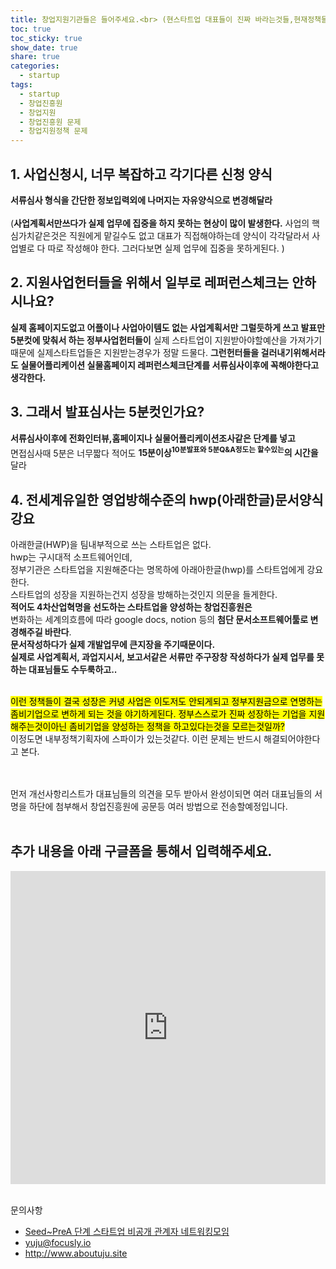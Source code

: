 ```yaml
---
title: 창업지원기관들은 들어주세요.<br> (현스타트업 대표들이 진짜 바라는것들,현재정책들의 문제) - 업데이트중
toc: true
toc_sticky: true
show_date: true
share: true
categories:
  - startup
tags:
  - startup
  - 창업진흥원
  - 창업지원
  - 창업진흥원 문제
  - 창업지원정책 문제
---
```


## 1. 사업신청시, 너무 복잡하고 각기다른 신청 양식

**서류심사 형식을 간단한 정보입력외에 나머지는 자유양식으로  변경해달라**<br><br>
(**사업계획서만쓰다가 실제 업무에 집중을 하지 못하는 현상이 많이 발생한다.** 사업의 핵심가치같은것은 직원에게 맡길수도 없고 대표가 직접해야하는데 양식이 각각달라서 사업별로 다 따로 작성해야 한다. 그러다보면 실제 업무에 집중을 못하게된다. )


## 2. 지원사업헌터들을 위해서 일부로 레퍼런스체크는 안하시나요?

**실제 홈페이지도없고 어플이나 사업아이템도 없는 사업계획서만 그럴듯하게 쓰고 발표만5분컷에 맞춰서 하는 정부사업헌터들이** 실제 스타트업이 지원받아야할예산을 가져가기때문에 실제스타트업들은 지원받는경우가 정말 드물다. **그런헌터들을 걸러내기위해서라도 실물어플리케이션 실물홈페이지 레퍼런스체크단계를 서류심사이후에 꼭해야한다고 생각한다.**

## 3. 그래서 발표심사는 5분컷인가요?

**서류심사이후에 전화인터뷰,홈페이지나 실물어플리케이션조사같은 단계를 넣고**<br> 면접심사때 5분은 너무짧다 적어도  **15분이상<sup>10분발표와 5분Q&A정도는 할수있는</sup>의 시간을** 달라

## 4. 전세계유일한 영업방해수준의 hwp(아래한글)문서양식 강요

아래한글(HWP)을 팀내부적으로 쓰는 스타트업은 없다.<br>
hwp는 구시대적 소프트웨어인데, <br>
정부기관은 스타트업을 지원해준다는 명목하에 아래아한글(hwp)를 스타트업에게 강요한다.<br>
스타트업의 성장을 지원하는건지 성장을 방해하는것인지 의문을 들게한다. <br>
**적어도 4차산업혁명을 선도하는 스타트업을 양성하는 창업진흥원은** <br>
변화하는 세계의흐름에 따라 google docs, notion 등의 **첨단 문서소프트웨어툴로 변경해주길 바란다**.<br> **문서작성하다가 실제 개발업무에 큰지장을 주기때문이다.<br> 실제로 사업계획서, 과업지시서, 보고서같은 서류만 주구장창 작성하다가 실제 업무를 못하는 대표님들도 수두룩하고..** <br><br>

<mark>이런 정책들이 결국 성장은 커녕 사업은 이도저도 안되게되고 정부지원금으로 연명하는 좀비기업으로 변하게 되는 것을 야기하게된다. 정부스스로가 진짜 성장하는 기업을 지원해주는것이아닌 좀비기업을 양성하는 정책을 하고있다는것을 모르는것일까? </mark> <br>이정도면 내부정책기획자에 스파이가 있는것같다. 이런 문제는 반드시 해결되어야한다고 본다. <br><br><br>

먼저 개선사항리스트가 대표님들의 의견을 모두 받아서 완성이되면 여러 대표님들의 서명을 하단에 첨부해서 창업진흥원에 공문등 여러 방법으로 전송할예정입니다.<br><br>

## 추가 내용을 아래 구글폼을 통해서 입력해주세요.

<iframe src="https://docs.google.com/forms/d/e/1FAIpQLScgerzAMzsEy-aFfnggPudGyBfN3lh2RgS7Eag702dXxj8pMA/viewform?embedded=true" width="100%" height="501" frameborder="0" marginheight="0" marginwidth="0">로드 중…</iframe><br><br>


문의사항 
-  [Seed~PreA 단계 스타트업 비공개 관계자 네트워킹모임](https://open.kakao.com/o/gqjpsglc)
-  yuju@focusly.io
-  http://www.aboutuju.site
